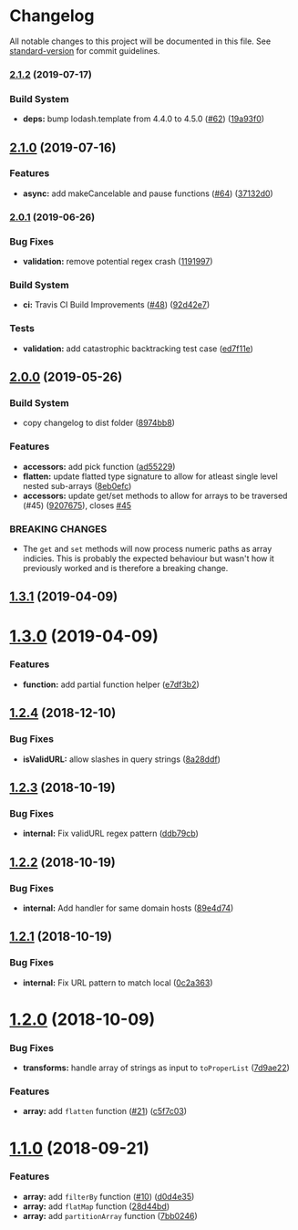 # Changelog

All notable changes to this project will be documented in this file. See [standard-version](https://github.com/conventional-changelog/standard-version) for commit guidelines.

### [2.1.2](https://github.com/cahilfoley/utils/compare/v2.1.0...v2.1.2) (2019-07-17)

### Build System

- **deps:** bump lodash.template from 4.4.0 to 4.5.0 ([#62](https://github.com/cahilfoley/utils/issues/62)) ([19a93f0](https://github.com/cahilfoley/utils/commit/19a93f0))

## [2.1.0](https://github.com/cahilfoley/utils/compare/v2.0.1...v2.1.0) (2019-07-16)

### Features

- **async:** add makeCancelable and pause functions ([#64](https://github.com/cahilfoley/utils/issues/64)) ([37132d0](https://github.com/cahilfoley/utils/commit/37132d0))

### [2.0.1](https://github.com/cahilfoley/utils/compare/v2.0.0...v2.0.1) (2019-06-26)

### Bug Fixes

- **validation:** remove potential regex crash ([1191997](https://github.com/cahilfoley/utils/commit/1191997))

### Build System

- **ci:** Travis CI Build Improvements ([#48](https://github.com/cahilfoley/utils/issues/48)) ([92d42e7](https://github.com/cahilfoley/utils/commit/92d42e7))

### Tests

- **validation:** add catastrophic backtracking test case ([ed7f11e](https://github.com/cahilfoley/utils/commit/ed7f11e))

## [2.0.0](https://github.com/cahilfoley/utils/compare/v1.3.1...v2.0.0) (2019-05-26)

### Build System

- copy changelog to dist folder ([8974bb8](https://github.com/cahilfoley/utils/commit/8974bb8))

### Features

- **accessors:** add pick function ([ad55229](https://github.com/cahilfoley/utils/commit/ad55229))
- **flatten:** update flatted type signature to allow for atleast single level nested sub-arrays ([8eb0efc](https://github.com/cahilfoley/utils/commit/8eb0efc))
- **accessors:** update get/set methods to allow for arrays to be traversed (#45) ([9207675](https://github.com/cahilfoley/utils/commit/9207675)), closes [#45](https://github.com/cahilfoley/utils/issues/45)

### BREAKING CHANGES

- The `get` and `set` methods will now process numeric paths as array indicies. This is probably the expected behaviour but wasn't how it previously worked and is therefore a breaking change.

## [1.3.1](https://github.com/cahilfoley/utils/compare/v1.3.0...v1.3.1) (2019-04-09)

# [1.3.0](https://github.com/cahilfoley/utils/compare/v1.2.4...v1.3.0) (2019-04-09)

### Features

- **function:** add partial function helper ([e7df3b2](https://github.com/cahilfoley/utils/commit/e7df3b2))

<a name="1.2.4"></a>

## [1.2.4](https://github.com/cahilfoley/utils/compare/v1.2.3...v1.2.4) (2018-12-10)

### Bug Fixes

- **isValidURL:** allow slashes in query strings ([8a28ddf](https://github.com/cahilfoley/utils/commit/8a28ddf))

<a name="1.2.3"></a>

## [1.2.3](https://github.com/cahilfoley/utils/compare/v1.2.2...v1.2.3) (2018-10-19)

### Bug Fixes

- **internal:** Fix validURL regex pattern ([ddb79cb](https://github.com/cahilfoley/utils/commit/ddb79cb))

<a name="1.2.2"></a>

## [1.2.2](https://github.com/cahilfoley/utils/compare/v1.2.1...v1.2.2) (2018-10-19)

### Bug Fixes

- **internal:** Add handler for same domain hosts ([89e4d74](https://github.com/cahilfoley/utils/commit/89e4d74))

<a name="1.2.1"></a>

## [1.2.1](https://github.com/cahilfoley/utils/compare/v1.2.0...v1.2.1) (2018-10-19)

### Bug Fixes

- **internal:** Fix URL pattern to match local ([0c2a363](https://github.com/cahilfoley/utils/commit/0c2a363))

<a name="1.2.0"></a>

# [1.2.0](https://github.com/cahilfoley/utils/compare/v1.1.0...v1.2.0) (2018-10-09)

### Bug Fixes

- **transforms:** handle array of strings as input to `toProperList` ([7d9ae22](https://github.com/cahilfoley/utils/commit/7d9ae22))

### Features

- **array:** add `flatten` function ([#21](https://github.com/cahilfoley/utils/issues/21)) ([c5f7c03](https://github.com/cahilfoley/utils/commit/c5f7c03))

<a name="1.1.0"></a>

# [1.1.0](https://github.com/cahilfoley/utils/compare/v1.0.5...v1.1.0) (2018-09-21)

### Features

- **array:** add `filterBy` function ([#10](https://github.com/cahilfoley/utils/issues/10)) ([d0d4e35](https://github.com/cahilfoley/utils/commit/d0d4e35))
- **array:** add `flatMap` function ([28d44bd](https://github.com/cahilfoley/utils/commit/28d44bd))
- **array:** add `partitionArray` function ([7bb0246](https://github.com/cahilfoley/utils/commit/7bb0246))
